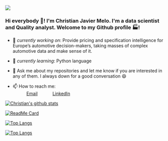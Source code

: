 <img src="https://images.unsplash.com/photo-1504805572947-34fad45aed93?ixlib=rb-1.2.1&auto=format&fit=crop&w=1350&q=80"/>

### Hi everybody 👋! I'm Christian Javier Melo. I'm a data scientist and Quality analyst. Welcome to my Github profile :factory:!

- 🔭 *currently working on*: Provide pricing and specification intelligence for Europe’s automotive decision-makers, taking masses of complex automotive data and make sense of it.

- 🌱 *currently learning*: Python language

- 💬 Ask me about my repositories and let me know if you are interested in any of them. I always down for a good conversation 😄

- 📫 How to reach me: <br>
&nbsp;&nbsp;&nbsp;&nbsp;&nbsp;&nbsp;&nbsp;&nbsp;&nbsp;&nbsp; 
[Email](christian_javier.melo@hotmail.com)
&nbsp;&nbsp;&nbsp;&nbsp;&nbsp;&nbsp;&nbsp;&nbsp;&nbsp;&nbsp; 
[LinkedIn](https://www.linkedin.com/in/christian-javier-melo)

[![Christian's github stats](https://github-readme-stats.vercel.app/api?username=ChristianJavierMelo)](https://github.com/anuraghazra/github-readme-stats)

[![ReadMe Card](https://github-readme-stats.vercel.app/api/pin/?username=ChristianJavierMelo&repo=Predict-diamonds-price)](https://github.com/anuraghazra/github-readme-stats)

[![Top Langs](https://github-readme-stats.vercel.app/api/top-langs/?username=ChristianJavierMelo&langs_count=4)](https://github.com/anuraghazra/github-readme-stats)

[![Top Langs](https://github-readme-stats.vercel.app/api/top-langs/?username=ChristianJavierMelo&layout=compact)](https://github.com/anuraghazra/github-readme-stats)
